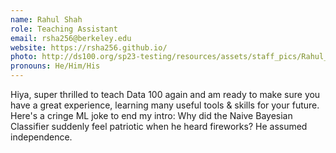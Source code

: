 ```yaml
---
name: Rahul Shah
role: Teaching Assistant
email: rsha256@berkeley.edu
website: https://rsha256.github.io/
photo: http://ds100.org/sp23-testing/resources/assets/staff_pics/Rahul_Shah.png
pronouns: He/Him/His
---
```

Hiya, super thrilled to teach Data 100 again and am ready to make sure you have a great experience, learning many useful tools & skills for your future. Here's a cringe ML joke to end my intro: Why did the Naive Bayesian Classifier suddenly feel patriotic when he heard fireworks? He assumed independence.
